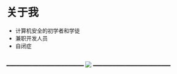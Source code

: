 # 关于我

- 计算机安全的初学者和学徒
- 兼职开发人员
- 自闭症
<br/>
━━━━━━━━━━━━━━━━━━━━━━━━
<img src="https://github-readme-stats.vercel.app/api/top-langs/?username=ijzosve&theme=cobalt&layout=compact&langs_count=10&hide=html,css"/>
━━━━━━━━━━━━━━━━━━━━━━━━
